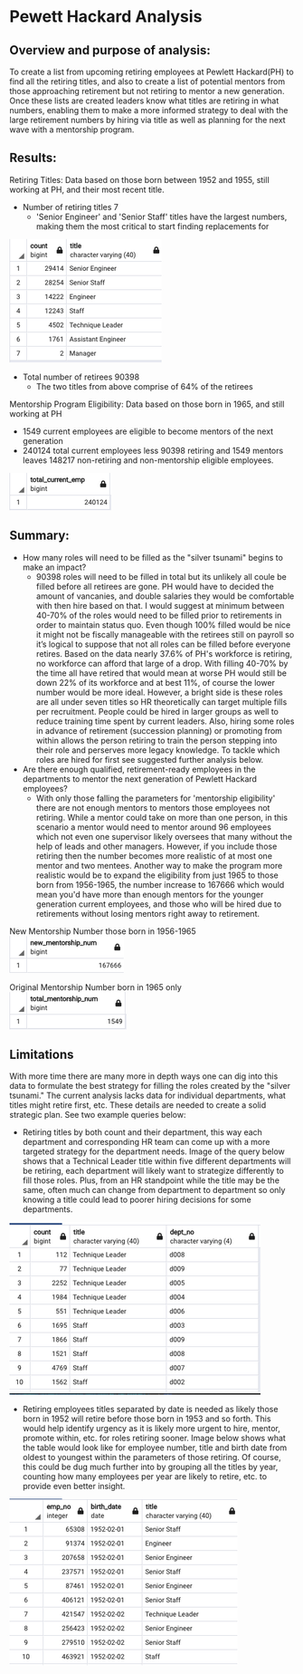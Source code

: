 # Pewett Hackard Analysis

## Overview and purpose of analysis: 
To create a list from upcoming retiring employees at Pewlett Hackard(PH) to find all the retiring titles, and also to create a list of potential mentors from those approaching retirement but not retiring to mentor a new generation. Once these lists are created leaders know what titles are retiring in what numbers, enabling them to make a more informed strategy to deal with the large retirement numbers by hiring via title as well as planning for the next wave with a mentorship program.

## Results: 
Retiring Titles: Data based on those born between 1952 and 1955, still working at PH, and their most recent title.
- Number of retiring titles 7
  - 'Senior Engineer' and 'Senior Staff' titles have the largest numbers, making them the most critical to start finding replacements for

![image](https://github.com/trosie3/Pewlett-Hackard-Analysis/blob/main/Resources/retiring_titles.png)

- Total number of retirees 90398
  - The two titles from above comprise of 64% of  the retirees

Mentorship Program Eligibility: Data based on those born in 1965, and still working at PH
- 1549 current employees are eligible to become mentors of the next generation
- 240124 total current employees less 90398 retiring and 1549 mentors leaves 148217 non-retiring and non-mentorship eligible employees.

![image](https://github.com/trosie3/Pewlett-Hackard-Analysis/blob/main/Resources/total_current_emp.png)

## Summary: 
- How many roles will need to be filled as the "silver tsunami" begins to make an impact?
  - 90398 roles will need to be filled in total but its unlikely all coule be filled before all retirees are gone. PH would have to decided the amount of vancanies, and double salaries they would be comfortable with then hire based on that. I would suggest at minimum between 40-70% of the roles would need to be filled prior to retirements in order to maintain status quo. Even though 100% filled would be nice it might not be fiscally manageable with the retirees still on payroll so it’s logical to suppose that not all roles can be filled before everyone retires. Based on the data nearly 37.6% of PH's workforce is retiring, no workforce can afford that large of a drop. With filling 40-70% by the time all have retired that would mean at worse PH would still be down 22% of its workforce and at best 11%, of course the lower number would be more ideal. However, a bright side is these roles are all under seven titles so HR theoretically can target multiple fills per recruitment. People could be hired in larger groups as well to reduce training time spent by current leaders. Also, hiring some roles in advance of retirement (succession planning) or promoting from within allows the person retiring to train the person stepping into their role and perserves more legacy knowledge. To tackle which roles are hired for first see suggested further analysis below.
- Are there enough qualified, retirement-ready employees in the departments to mentor the next generation of Pewlett Hackard employees?
  - With only those falling the parameters for 'mentorship eligibility' there are not enough mentors to mentors those employees not retiring. While a mentor could take on more than one person, in this scenario a mentor would need to mentor around 96 employees which not even one supervisor likely oversees that many without the help of leads and other managers. However, if you include those retiring then the number becomes more realistic of at most one mentor and two mentees. Another way to make the program more realistic would be to expand the eligibility from just 1965 to those born from 1956-1965, the number increase to 167666 which would mean you'd have more than enough mentors for the younger generation current employees, and those who will be hired due to retirements without losing mentors right away to retirement.
 
 New Mentorship Number those born in 1956-1965
  ![image](https://github.com/trosie3/Pewlett-Hackard-Analysis/blob/main/Resources/new_mentorship_num.png)

 Original Mentorship Number born in 1965 only
  ![image](https://github.com/trosie3/Pewlett-Hackard-Analysis/blob/main/Resources/total_mentorship_num.png)

## Limitations
With more time there are many more in depth ways one can dig into this data to formulate the best strategy for filling the roles created by the "silver tsunami." The current analysis lacks data for individual departments, what titles might retire first, etc. These details are needed to create a solid strategic plan. See two example queries below:
  - Retiring titles by both count and their department, this way each department and corresponding HR team can come up with a more targeted strategy for the department needs. Image of the query below shows that a Technical Leader title within five different departments will be retiring, each department will likely want to strategize differently to fill those roles. Plus, from an HR standpoint while the title may be the same, often much can change from department to department so only knowing a title could lead to poorer hiring decisions for some departments. 
  
  ![image](https://github.com/trosie3/Pewlett-Hackard-Analysis/blob/main/Resources/retiring_titles_by_dept.png)
  
  - Retiring employees titles separated by date is needed as likely those born in 1952 will retire before those born in 1953 and so forth. This would help identify urgency as it is likely more urgent to hire, mentor, promote within, etc. for roles retiring sooner. Image below shows what the table would look like for employee number, title and birth date from oldest to youngest within the parameters of those retiring. Of course, this could be dug much further into by grouping all the titles by year, counting how many employees per year are likely to retire, etc. to provide even better insight.
  
  ![image](https://github.com/trosie3/Pewlett-Hackard-Analysis/blob/main/Resources/retiring_title_by_age.png)
